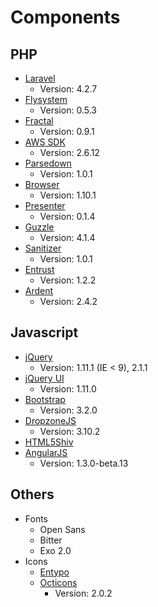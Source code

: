 # Components

## PHP

- [Laravel](http://laravel.com)
	- Version: 4.2.7
- [Flysystem](http://flysystem.thephpleague.com/)
	- Version: 0.5.3
- [Fractal](http://fractal.thephpleague.com/)
	- Version: 0.9.1
- [AWS SDK](https://aws.amazon.com/sdkforphp/)
	- Version: 2.6.12
- [Parsedown](http://parsedown.org/)
	- Version: 1.0.1
- [Browser](https://github.com/Ikimea/Browser)
	- Version: 1.10.1
- [Presenter](https://github.com/laracasts/Presenter)
	- Version: 0.1.4
- [Guzzle](http://guzzlephp.org/)
	- Version: 4.1.4
- [Sanitizer](https://github.com/daylerees/sanitizer)
	- Version: 1.0.1
- [Entrust](https://github.com/Zizaco/entrust)
	- Version: 1.2.2
- [Ardent](https://github.com/laravelbook/ardent)
	- Version: 2.4.2

## Javascript

- [jQuery](http://jquery.com/)
	- Version: 1.11.1 (IE < 9), 2.1.1
- [jQuery UI](http://jqueryui.com/)
	- Version: 1.11.0
- [Bootstrap](http://getbootstrap.com)
	- Version: 3.2.0
- [DropzoneJS](http://www.dropzonejs.com/)
	- Version: 3.10.2
- [HTML5Shiv](https://code.google.com/p/html5shiv/)
- [AngularJS](https://angularjs.org/)
	- Version: 1.3.0-beta.13

## Others

- Fonts
	- Open Sans
	- Bitter
	- Exo 2.0
- Icons
	- [Entypo](http://entypo.com/)
	- [Octicons](http://octicons.github.com/)
		- Version: 2.0.2